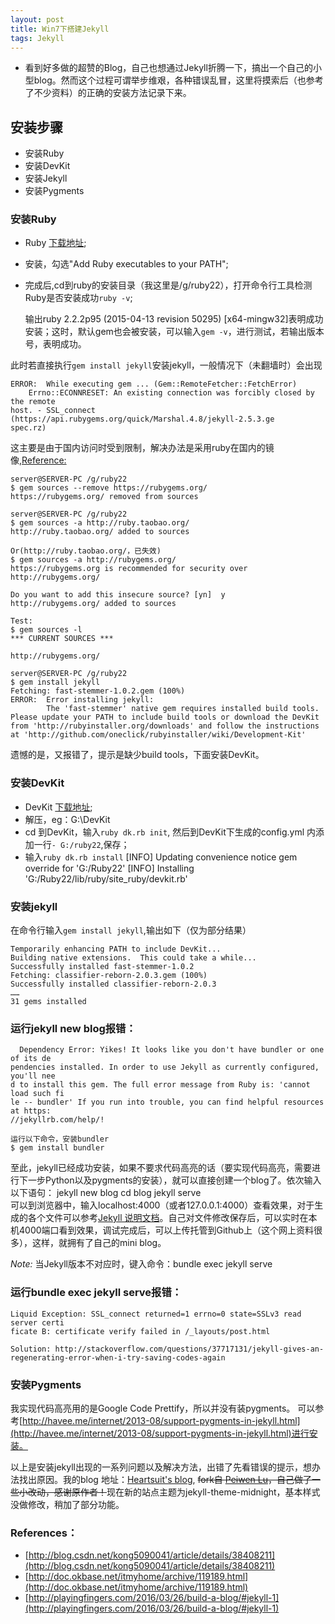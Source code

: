```yaml
---
layout: post
title: Win7下搭建Jekyll
tags: Jekyll
---
```

- 看到好多做的超赞的Blog，自己也想通过Jekyll折腾一下，搞出一个自己的小型blog。然而这个过程可谓举步维艰，各种错误乱冒，这里将摸索后（也参考了不少资料）的正确的安装方法记录下来。

## 安装步骤
- 安装Ruby
- 安装DevKit
- 安装Jekyll
- 安装Pygments
	

### 安装Ruby
- Ruby [下载地址](http://rubyinstaller.org/downloads/);
- 安装，勾选"Add Ruby executables to your PATH";
- 完成后,cd到ruby的安装目录（我这里是/g/ruby22），打开命令行工具检测Ruby是否安装成功`ruby -v`;

	输出ruby 2.2.2p95 (2015-04-13 revision 50295) [x64-mingw32]表明成功安装；这时，默认gem也会被安装，可以输入`gem -v`，进行测试，若输出版本号，表明成功。

此时若直接执行`gem install jekyll`安装jekyll，一般情况下（未翻墙时）会出现

	ERROR:  While executing gem ... (Gem::RemoteFetcher::FetchError)
	    Errno::ECONNRESET: An existing connection was forcibly closed by the remote
	host. - SSL_connect (https://api.rubygems.org/quick/Marshal.4.8/jekyll-2.5.3.ge
	spec.rz)
这主要是由于国内访问时受到限制，解决办法是采用ruby在国内的镜像,[Reference:](http://ruby.taobao.org/)

	server@SERVER-PC /g/ruby22
	$ gem sources --remove https://rubygems.org/
	https://rubygems.org/ removed from sources

	server@SERVER-PC /g/ruby22
	$ gem sources -a http://ruby.taobao.org/
	http://ruby.taobao.org/ added to sources

	Or(http://ruby.taobao.org/，已失效)
    $ gem sources -a http://rubygems.org/
    https://rubygems.org is recommended for security over http://rubygems.org/

    Do you want to add this insecure source? [yn]  y
    http://rubygems.org/ added to sources

	Test:
    $ gem sources -l
    *** CURRENT SOURCES ***

    http://rubygems.org/

	server@SERVER-PC /g/ruby22
	$ gem install jekyll
	Fetching: fast-stemmer-1.0.2.gem (100%)
	ERROR:  Error installing jekyll:
	        The 'fast-stemmer' native gem requires installed build tools.
	Please update your PATH to include build tools or download the DevKit
	from 'http://rubyinstaller.org/downloads' and follow the instructions
	at 'http://github.com/oneclick/rubyinstaller/wiki/Development-Kit'
遗憾的是，又报错了，提示是缺少build tools，下面安装DevKit。

### 安装DevKit
- DevKit [下载地址](http://rubyinstaller.org/downloads/);
- 解压，eg：G:\DevKit
- cd 到DevKit，输入`ruby dk.rb init`, 然后到DevKit下生成的config.yml 内添加一行`- G:/ruby22`,保存；
- 输入`ruby dk.rb install`
	[INFO] Updating convenience notice gem override for 'G:/Ruby22'
	[INFO] Installing 'G:/Ruby22/lib/ruby/site_ruby/devkit.rb'

### 安装jekyll
在命令行输入`gem install jekyll`,输出如下（仅为部分结果）

	Temporarily enhancing PATH to include DevKit...
	Building native extensions.  This could take a while...
	Successfully installed fast-stemmer-1.0.2
	Fetching: classifier-reborn-2.0.3.gem (100%)
	Successfully installed classifier-reborn-2.0.3
	……
	31 gems installed

### 运行jekyll new blog报错：
      Dependency Error: Yikes! It looks like you don't have bundler or one of its de
    pendencies installed. In order to use Jekyll as currently configured, you'll nee
    d to install this gem. The full error message from Ruby is: 'cannot load such fi
    le -- bundler' If you run into trouble, you can find helpful resources at https:
    //jekyllrb.com/help/!

    运行以下命令，安装bundler
    $ gem install bundler

至此，jekyll已经成功安装，如果不要求代码高亮的话（要实现代码高亮，需要进行下一步Python以及pygments的安装），就可以直接创建一个blog了。依次输入以下语句：
	jekyll new blog
	cd blog
	jekyll serve 			
可以到浏览器中，输入localhost:4000（或者127.0.0.1:4000）查看效果，对于生成的各个文件可以参考[Jekyll 说明文档](http://jekyllrb.com/docs/quickstart/)。自己对文件修改保存后，可以实时在本机4000端口看到效果，调试完成后，可以上传托管到Github上（这个网上资料很多），这样，就拥有了自己的mini blog。

*Note:* 当Jekyll版本不对应时，键入命令：bundle exec jekyll serve

### 运行bundle exec jekyll serve报错：
	Liquid Exception: SSL_connect returned=1 errno=0 state=SSLv3 read server certi
	ficate B: certificate verify failed in /_layouts/post.html

	Solution: http://stackoverflow.com/questions/37717131/jekyll-gives-an-regenerating-error-when-i-try-saving-codes-again


### 安装Pygments
我实现代码高亮用的是Google Code Prettify，所以并没有装pygments。
可以参考[http://havee.me/internet/2013-08/support-pygments-in-jekyll.html](http://havee.me/internet/2013-08/support-pygments-in-jekyll.html)进行安装。

以上是安装jekyll出现的一系列问题以及解决方法，出错了先看错误的提示，想办法找出原因。我的blog 地址：[Heartsuit's blog](http://heartsuit.github.io/), ~~fork自 [Peiwen Lu](https://github.com/P233/3-Jekyll)，自己做了一些小改动，感谢原作者！~~现在新的站点主题为jekyll-theme-midnight，基本样式没做修改，稍加了部分功能。

### References：
- [http://blog.csdn.net/kong5090041/article/details/38408211](http://blog.csdn.net/kong5090041/article/details/38408211)
- [http://doc.okbase.net/itmyhome/archive/119189.html](http://doc.okbase.net/itmyhome/archive/119189.html)
- [http://playingfingers.com/2016/03/26/build-a-blog/#jekyll-1](http://playingfingers.com/2016/03/26/build-a-blog/#jekyll-1)